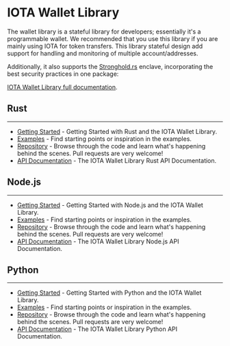 # IOTA Wallet Library

The wallet library is a stateful library for developers; essentially it's a programmable wallet. We recommended that you use this library if you are mainly using IOTA for token transfers. This library stateful design add support for handling and monitoring of multiple account/addresses.

Additionally, it also supports the [Stronghold.rs](https://github.com/iotaledger/stronghold.rs) enclave, incorporating the best security practices in one package:

[IOTA Wallet Library full documentation](https://wallet-lib.docs.iota.org).

## Rust
---------------

- [Getting Started](https://wallet-lib.docs.iota.org/docs/libraries/rust/getting_started) - Getting Started with Rust and the IOTA Wallet Library.
- [Examples](https://wallet-lib.docs.iota.org/docs/libraries/rust/examples) - Find starting points or inspiration in the examples.
- [Repository](https://github.com/iotaledger/wallet.rs) - Browse through the code and learn what's happening behind the scenes. Pull requests are very welcome!
- [API Documentation](https://wallet-lib.docs.iota.org/docs/libraries/rust/api_reference) - The IOTA Wallet Library Rust API Documentation.


## Node.js
---------------
- [Getting Started](https://wallet-lib.docs.iota.org/docs/libraries/nodejs/getting_started) - Getting Started with Node.js and the IOTA Wallet Library.
- [Examples](https://wallet-lib.docs.iota.org/docs/libraries/nodejs/examples) - Find starting points or inspiration in the examples.
- [Repository](https://github.com/iotaledger/wallet.rs/tree/dev/bindings/nodejs) - Browse through the code and learn what's happening behind the scenes. Pull requests are very welcome!
- [API Documentation](https://wallet-lib.docs.iota.org/docs/libraries/nodejs/api_reference) - The IOTA Wallet Library Node.js API Documentation.


## Python
---------------
- [Getting Started](https://wallet-lib.docs.iota.org/docs/libraries/python/getting_started) - Getting Started with Python and the IOTA Wallet Library.
- [Examples](https://wallet-lib.docs.iota.org/docs/libraries/python/examples) - Find starting points or inspiration in the examples.
- [Repository](https://github.com/iotaledger/wallet.rs/tree/dev/bindings/python) - Browse through the code and learn what's happening behind the scenes. Pull requests are very welcome!
- [API Documentation](https://wallet-lib.docs.iota.org/docs/libraries/python/api_reference) - The IOTA Wallet Library Python API Documentation.
